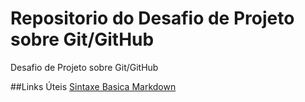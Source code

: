 # Repositorio do Desafio de Projeto sobre Git/GitHub
Desafio de Projeto sobre Git/GitHub

##Links Úteis 
[Sintaxe Basica Markdown](https://www.markdownguide.org/basic-syntax)
